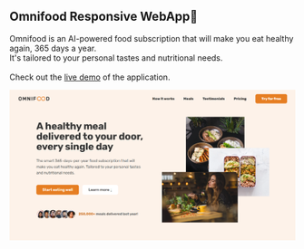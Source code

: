 ## Omnifood Responsive WebApp🍴

Omnifood is an AI-powered food subscription that will make you eat healthy again, 365 days a year.<br/>
It's tailored to your personal tastes and nutritional needs.<br/>
<br/>
Check out the [live demo](https://omnifood-link.netlify.app/) of the application.

![ScreenShot](https://github.com/Bahareh-Bahrami/Omnifood/blob/main/img/Screenshot.png)
